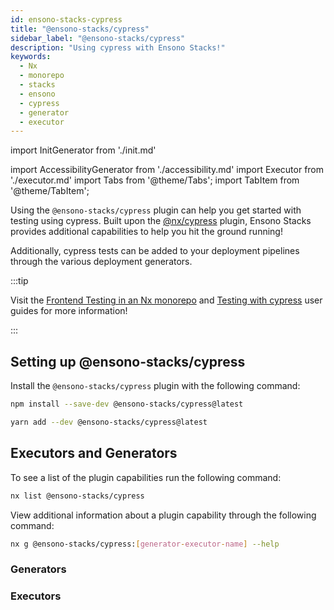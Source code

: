 ```yaml
---
id: ensono-stacks-cypress
title: "@ensono-stacks/cypress"
sidebar_label: "@ensono-stacks/cypress"
description: "Using cypress with Ensono Stacks!"
keywords:
  - Nx
  - monorepo
  - stacks
  - ensono
  - cypress
  - generator
  - executor
---
```


import InitGenerator from './init.md'

<!-- import InitDeploy from './init-deployment.md' -->

import AccessibilityGenerator from './accessibility.md'
import Executor from './executor.md'
import Tabs from '@theme/Tabs';
import TabItem from '@theme/TabItem';

Using the `@ensono-stacks/cypress` plugin can help you get started with testing using cypress. Built upon the [@nx/cypress](https://nx.dev/packages/cypress) plugin, Ensono Stacks provides additional capabilities to help you hit the ground running!

Additionally, cypress tests can be added to your deployment pipelines through the various deployment generators.

:::tip

Visit the [Frontend Testing in an Nx monorepo](../../testing/testing_in_nx/frontend_testing_in_nx.md) and [Testing with cypress](../../testing/testing_in_nx/cypress_nx.md) user guides for more information!

:::

## Setting up @ensono-stacks/cypress

Install the `@ensono-stacks/cypress` plugin with the following command:

 <Tabs>
  <TabItem value="npm" label="npm">

```bash
npm install --save-dev @ensono-stacks/cypress@latest
```

  </TabItem>
  <TabItem value="yarn" label="yarn">

```bash
yarn add --dev @ensono-stacks/cypress@latest
```

  </TabItem>
 </Tabs>

## Executors and Generators

To see a list of the plugin capabilities run the following command:

```bash
nx list @ensono-stacks/cypress
```

View additional information about a plugin capability through the following command:

```bash
nx g @ensono-stacks/cypress:[generator-executor-name] --help
```

### Generators

<!-- markdownlint-disable MD033 -->
<InitGenerator />
<!-- <InitDeploy />  -->
<AccessibilityGenerator />

### Executors

<Executor/>
